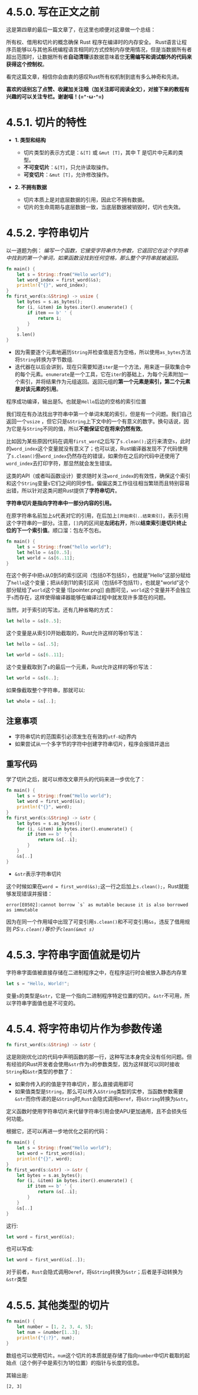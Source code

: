 # 4.5.0. 写在正文之前
这是第四章的最后一篇文章了，在这里也顺便对这章做一个总结：

所有权、借用和切片的概念确保 Rust 程序在编译时的内存安全。 Rust语言让程序员能够以与其他系统编程语言相同的方式控制内存使用情况，但是当数据所有者超出范围时，让数据所有者**自动清理**该数据意味着您**无需编写和调试额外的代码来获得这个控制权**。

看完这篇文章，相信你会由衷的感叹Rust所有权机制到底有多么神奇和先进。

**喜欢的话别忘了点赞、收藏加关注哦（加关注即可阅读全文），对接下来的教程有兴趣的可以关注专栏。谢谢喵！(=^･ω･^=)**
# 4.5.1. 切片的特性
- **1. 类型和结构**
  - 切片类型的表示方式是：`&[T]` 或 `&mut [T]`，其中 T 是切片中元素的类型。
  - **不可变切片**：`&[T]`，只允许读取操作。
  - **可变切片**：`&mut [T]`，允许修改操作。

- **2. 不拥有数据**
  - 切片本质上是对底层数据的引用，因此它不拥有数据。
  - 切片的生命周期与底层数据一致，当底层数据被销毁时，切片也失效。
# 4.5.2. 字符串切片
以一道题为例：
*编写一个函数，它接受字符串作为参数，它返回它在这个字符串中找到的第一个单词，如果函数没找到任何空格，那么整个字符串就被返回。*
```rust
fn main() {
	let s = String::from("Hello world");
	let word_index = first_word(&s);
	println!("{}", word_index);
}
fn first_word(s:&String) -> usize {
	let bytes = s.as_bytes();
	for (i, &item) in bytes.iter().enumerate() {
		if item == b' ' {
			return i;
		} 
	}
	s.len()
}
```
- 因为需要逐个元素地遍历`String`并检查值是否为空格，所以使用`as_bytes`方法将`String`转换为字节数组.
- 迭代器在以后会讲到，现在只需要知道`iter`是一个方法，用来逐一获取集合中的每个元素。`enumerate`是一个工具，它在`iter`的基础上，为每个元素附加一个索引，并将结果作为元组返回。返回元组的**第一个元素是索引，第二个元素是对该元素的引用**。

程序成功编译，输出是5。也就是`Hello`后边的空格的索引位置

我们现在有办法找出字符串中第一个单词末尾的索引，但是有一个问题。我们自己返回一个`usize` ，但它只是`&String`上下文中的一个有意义的数字。换句话说，因为它是与`String`不同的值，所以**不能保证它在将来仍然有效**。

比如因为某些原因代码在调用`first_word`之后写了`s.clean();`这行来清空`s`，此时的`word_index`这个变量就没有意义了；也可以说，Rust编译器发现不了代码使用了`s.clean()`但`word_index`仍然存在的错误，如果你在之后的代码中还使用了`word_index`去打印字符，那显然就会发生错误。

这类的API（或者叫函数设计）要求随时关注`word_index`的有效性，确保这个索引和这个`String`变量`s`它们之间的同步性。偏偏这类工作往往相当繁琐而且特别容易出错，所以针对这类问题Rust提供了**字符串切片**。

**字符串切片是指向字符串中一部分内容的引用。**

在原字符串名前加上`&`代表对它的引用，在后加上`[开始索引..结束索引]`，表示引用这个字符串的一部分。注意，`[]`内的区间是**左闭右开**，所以**结束索引是切片终止位的下一个索引值**。顺口溜：包左不包右。
```rust
fn main() {
	let s = String::from("hello world");
	let hello = &s[0..5];
	let world = &s[6..11];
}
```
在这个例子中把`s`从0到5的索引区间（包括0不包括5），也就是"Hello"这部分赋给了`hello`这个变量；把从6到11的索引区间（包括6不包括11），也就是"world"这个部分赋给了`world`这个变量
![[pointer.png]]
由图可见，`world`这个变量并不会独立于`s`而存在，这样使得编译器能够在编译过程中就发现许多潜在的问题。

当然，对于索引的写法，还有几种省略的方式：

```rust
let hello = &s[0..5];
```
这个变量是从索引0开始截取的，Rust允许这样的等价写法：
```rust
let hello = &s[..5];
```

```rust
let world = &s[6..11];
```
这个变量截取到了`s`的最后一个元素，Rust允许这样的等价写法：
```rust
let world = &s[6..];
```

如果像截取整个字符串，那就可以:
```rust
let whole = &s[..];
```

## 注意事项
- 字符串切片的范围索引必须发生在有效的`utf-8`边界内
- 如果尝试从一个多字节的字符中创建字符串切片，程序会报错并退出


## 重写代码
学了切片之后，就可以修改文章开头的代码来进一步优化了：
```rust
fn main() {
	let s = String::from("Hello world");
	let word = first_word(&s);
	println!("{}", word);
}
fn first_word(s:&String) -> &str {
	let bytes = s.as_bytes();
	for (i, &item) in bytes.iter().enumerate() {
		if item == b' ' {
			return &s[..i];
		} 
	}
	&s[..]
}
```
- `&str`表示字符串切片

这个时候如果在`word = first_word(&s);`这一行之后加上`s.clean();`，Rust就能够发现错误并报错：
```
error[E0502]:cannot borrow `s` as mutable because it is also borrowed as immutable
```
因为在同一个作用域中出现了可变引用`s.clean()`和不可变引用`&s`，违反了借用规则
*PS:`s.clean()`等价于`clean(&mut s)`*

# 4.5.3. 字符串字面值就是切片
字符串字面值被直接存储在二进制程序之中，在程序运行时会被放入静态内存里
```rust
let s = "Hello, World!";
```
变量`s`的类型是`&str`，它是一个指向二进制程序特定位置的切片。`&str`不可用，所以字符串字面值也是不可变的。

# 4.5.4. 将字符串切片作为参数传递
```rust
fn first_word(s:&String) -> &str {
```
这是刚刚优化过的代码中声明函数的那一行，这种写法本身完全没有任何问题。但有经验的Rust开发者会使用`&str`作为`s`的参数类型，因为这样就可以同时接收`String`和`&str`类型的参数了：
- 如果你传入的的值是字符串切片，那么直接调用即可
- 如果值类型是`String`，那么可以传入`&String`类型的实参，当函数参数需要`&str`而你传递的是`&String`时,`Rust`会隐式调用`Deref`，将`&String`转换为`&str`。

定义函数时使用字符串切片来代替字符串引用会使APU更加通用，且不会损失任何功能。

根据它，还可以再进一步地优化之前的代码：
```rust
fn main() {
	let s = String::from("Hello world");
	let word = first_word(&s);
	println!("{}", word);
}
fn first_word(s:&str) -> &str {
	let bytes = s.as_bytes();
	for (i, &item) in bytes.iter().enumerate() {
		if item == b' ' {
			return &s[..i];
		} 
	}
	&s[..]
}
```

这行:
```rust
let word = first_word(&s);
```
也可以写成:
```rust
let word = first_word(&s[..]);
```
对于前者，`Rust`会隐式调用`Deref`，将`&String`转换为`&str`；后者是手动转换为`&str`类型

# 4.5.5. 其他类型的切片
```rust
fn main() {  
    let number = [1, 2, 3, 4, 5];  
    let num = &number[1..3];  
    println!("{:?}", num);  
}
```
数组也可以使用切片。`num`这个切片的本质就是存储了指向`number`中切片截取的起始点（这个例子中是索引为1的位置）的指针与长度的信息。

其输出是:
```
[2, 3]
```

